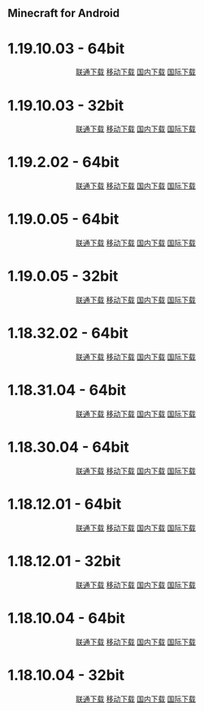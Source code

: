## Minecraft for Android

# 1.19.10.03 - 64bit

<p align="center">
    <a class="btn" rel="noopener noreferrer" href="https://download.fuibafuyu.cn/d/123/Program/Android/Minecraft/Minecraft_1.19.10.03_arm64-v8a.apk">联通下载</a>
    <a class="btn" rel="noopener noreferrer" href="https://download.fuibafuyu.cn/d/139/Program/Android/Minecraft/Minecraft_1.19.10.03_arm64-v8a.apk">移动下载</a>
    <a class="btn" rel="noopener noreferrer" href="https://download.fuibafuyu.cn/d/Ali/Program/Android/Minecraft/Minecraft_1.19.10.03_arm64-v8a.apk">国内下载</a>
    <a class="btn" rel="noopener noreferrer" href="https://download.fuibafuyu.cn/d/OD/Program/Android/Minecraft/Minecraft_1.19.10.03_arm64-v8a.apk">国际下载</a>
</p>

# 1.19.10.03 - 32bit

<p align="center">
    <a class="btn" rel="noopener noreferrer" href="https://download.fuibafuyu.cn/d/123/Program/Android/Minecraft/Minecraft_1.19.10.03_armeabi-v7a.apk">联通下载</a>
    <a class="btn" rel="noopener noreferrer" href="https://download.fuibafuyu.cn/d/139/Program/Android/Minecraft/Minecraft_1.19.10.03_armeabi-v7a.apk">移动下载</a>
    <a class="btn" rel="noopener noreferrer" href="https://download.fuibafuyu.cn/d/Ali/Program/Android/Minecraft/Minecraft_1.19.10.03_armeabi-v7a.apk">国内下载</a>
    <a class="btn" rel="noopener noreferrer" href="https://download.fuibafuyu.cn/d/OD/Program/Android/Minecraft/Minecraft_1.19.10.03_armeabi-v7a.apk">国际下载</a>
</p>

# 1.19.2.02 - 64bit

<p align="center">
    <a class="btn" rel="noopener noreferrer" href="https://download.fuibafuyu.cn/d/123/Program/Android/Minecraft/Minecraft_1.19.2.02_arm64-v8a.apk">联通下载</a>
    <a class="btn" rel="noopener noreferrer" href="https://download.fuibafuyu.cn/d/139/Program/Android/Minecraft/Minecraft_1.19.2.02_arm64-v8a.apk">移动下载</a>
    <a class="btn" rel="noopener noreferrer" href="https://download.fuibafuyu.cn/d/Ali/Program/Android/Minecraft/Minecraft_1.19.2.02_arm64-v8a.apk">国内下载</a>
    <a class="btn" rel="noopener noreferrer" href="https://download.fuibafuyu.cn/d/OD/Program/Android/Minecraft/Minecraft_1.19.2.02_arm64-v8a.apk">国际下载</a>
</p>

# 1.19.0.05 - 64bit

<p align="center">
    <a class="btn" rel="noopener noreferrer" href="https://download.fuibafuyu.cn/d/123/Program/Android/Minecraft/Minecraft_1.19.0.05_arm64-v8a.apk">联通下载</a>
    <a class="btn" rel="noopener noreferrer" href="https://download.fuibafuyu.cn/d/139/Program/Android/Minecraft/Minecraft_1.19.0.05_arm64-v8a.apk">移动下载</a>
    <a class="btn" rel="noopener noreferrer" href="https://download.fuibafuyu.cn/d/Ali/Program/Android/Minecraft/Minecraft_1.19.0.05_arm64-v8a.apk">国内下载</a>
    <a class="btn" rel="noopener noreferrer" href="https://download.fuibafuyu.cn/d/OD/Program/Android/Minecraft/Minecraft_1.19.0.05_arm64-v8a.apk">国际下载</a>
</p>

# 1.19.0.05 - 32bit

<p align="center">
    <a class="btn" rel="noopener noreferrer" href="https://download.fuibafuyu.cn/d/123/Program/Android/Minecraft/Minecraft_1.19.0.05_armeabi-v7a.apk">联通下载</a>
    <a class="btn" rel="noopener noreferrer" href="https://download.fuibafuyu.cn/d/139/Program/Android/Minecraft/Minecraft_1.19.0.05_armeabi-v7a.apk">移动下载</a>
    <a class="btn" rel="noopener noreferrer" href="https://download.fuibafuyu.cn/d/Ali/Program/Android/Minecraft/Minecraft_1.19.0.05_armeabi-v7a.apk">国内下载</a>
    <a class="btn" rel="noopener noreferrer" href="https://download.fuibafuyu.cn/d/OD/Program/Android/Minecraft/Minecraft_1.19.0.05_armeabi-v7a.apk">国际下载</a>
</p>

# 1.18.32.02 - 64bit

<p align="center">
    <a class="btn" rel="noopener noreferrer" href="https://download.fuibafuyu.cn/d/123/Program/Android/Minecraft/Minecraft_1.18.32.02_arm64-v8a.apk">联通下载</a>
    <a class="btn" rel="noopener noreferrer" href="https://download.fuibafuyu.cn/d/139/Program/Android/Minecraft/Minecraft_1.18.32.02_arm64-v8a.apk">移动下载</a>
    <a class="btn" rel="noopener noreferrer" href="https://download.fuibafuyu.cn/d/Ali/Program/Android/Minecraft/Minecraft_1.18.32.02_arm64-v8a.apk">国内下载</a>
    <a class="btn" rel="noopener noreferrer" href="https://download.fuibafuyu.cn/d/OD/Program/Android/Minecraft/Minecraft_1.18.32.02_arm64-v8a.apk">国际下载</a>
</p>

# 1.18.31.04 - 64bit

<p align="center">
    <a class="btn" rel="noopener noreferrer" href="https://download.fuibafuyu.cn/d/123/Program/Android/Minecraft/Minecraft_1.18.31.04_arm64-v8a.apk">联通下载</a>
    <a class="btn" rel="noopener noreferrer" href="https://download.fuibafuyu.cn/d/139/Program/Android/Minecraft/Minecraft_1.18.31.04_arm64-v8a.apk">移动下载</a>
    <a class="btn" rel="noopener noreferrer" href="https://download.fuibafuyu.cn/d/Ali/Program/Android/Minecraft/Minecraft_1.18.31.04_arm64-v8a.apk">国内下载</a>
    <a class="btn" rel="noopener noreferrer" href="https://download.fuibafuyu.cn/d/OD/Program/Android/Minecraft/Minecraft_1.18.31.04_arm64-v8a.apk">国际下载</a>
</p>

# 1.18.30.04 - 64bit

<p align="center">
    <a class="btn" rel="noopener noreferrer" href="https://download.fuibafuyu.cn/d/123/Program/Android/Minecraft/Minecraft_1.18.30.04_arm64-v8a.apk">联通下载</a>
    <a class="btn" rel="noopener noreferrer" href="https://download.fuibafuyu.cn/d/139/Program/Android/Minecraft/Minecraft_1.18.30.04_arm64-v8a.apk">移动下载</a>
    <a class="btn" rel="noopener noreferrer" href="https://download.fuibafuyu.cn/d/Ali/Program/Android/Minecraft/Minecraft_1.18.30.04_arm64-v8a.apk">国内下载</a>
    <a class="btn" rel="noopener noreferrer" href="https://download.fuibafuyu.cn/d/OD/Program/Android/Minecraft/Minecraft_1.18.30.04_arm64-v8a.apk">国际下载</a>
</p>

# 1.18.12.01 - 64bit

<p align="center">
    <a class="btn" rel="noopener noreferrer" href="https://download.fuibafuyu.cn/d/123/Program/Android/Minecraft/Minecraft_1.18.12.01_arm64-v8a.apk">联通下载</a>
    <a class="btn" rel="noopener noreferrer" href="https://download.fuibafuyu.cn/d/139/Program/Android/Minecraft/Minecraft_1.18.12.01_arm64-v8a.apk">移动下载</a>
    <a class="btn" rel="noopener noreferrer" href="https://download.fuibafuyu.cn/d/Ali/Program/Android/Minecraft/Minecraft_1.18.12.01_arm64-v8a.apk">国内下载</a>
    <a class="btn" rel="noopener noreferrer" href="https://download.fuibafuyu.cn/d/OD/Program/Android/Minecraft/Minecraft_1.18.12.01_arm64-v8a.apk">国际下载</a>
</p>

# 1.18.12.01 - 32bit

<p align="center">
    <a class="btn" rel="noopener noreferrer" href="https://download.fuibafuyu.cn/d/123/Program/Android/Minecraft/Minecraft_1.18.12.01_armeabi-v7a.apk">联通下载</a>
    <a class="btn" rel="noopener noreferrer" href="https://download.fuibafuyu.cn/d/139/Program/Android/Minecraft/Minecraft_1.18.12.01_armeabi-v7a.apk">移动下载</a>
    <a class="btn" rel="noopener noreferrer" href="https://download.fuibafuyu.cn/d/Ali/Program/Android/Minecraft/Minecraft_1.18.12.01_armeabi-v7a.apk">国内下载</a>
    <a class="btn" rel="noopener noreferrer" href="https://download.fuibafuyu.cn/d/OD/Program/Android/Minecraft/Minecraft_1.18.12.01_armeabi-v7a.apk">国际下载</a>
</p>

# 1.18.10.04 - 64bit

<p align="center">
    <a class="btn" rel="noopener noreferrer" href="https://download.fuibafuyu.cn/d/123/Program/Android/Minecraft/Minecraft_1.18.10.04_arm64-v8a.apk">联通下载</a>
    <a class="btn" rel="noopener noreferrer" href="https://download.fuibafuyu.cn/d/139/Program/Android/Minecraft/Minecraft_1.18.10.04_arm64-v8a.apk">移动下载</a>
    <a class="btn" rel="noopener noreferrer" href="https://download.fuibafuyu.cn/d/Ali/Program/Android/Minecraft/Minecraft_1.18.10.04_arm64-v8a.apk">国内下载</a>
    <a class="btn" rel="noopener noreferrer" href="https://download.fuibafuyu.cn/d/OD/Program/Android/Minecraft/Minecraft_1.18.10.04_arm64-v8a.apk">国际下载</a>
</p>

# 1.18.10.04 - 32bit

<p align="center">
    <a class="btn" rel="noopener noreferrer" href="https://download.fuibafuyu.cn/d/123/Program/Android/Minecraft/Minecraft_1.18.10.04_armeabi-v7a.apk">联通下载</a>
    <a class="btn" rel="noopener noreferrer" href="https://download.fuibafuyu.cn/d/139/Program/Android/Minecraft/Minecraft_1.18.10.04_armeabi-v7a.apk">移动下载</a>
    <a class="btn" rel="noopener noreferrer" href="https://download.fuibafuyu.cn/d/Ali/Program/Android/Minecraft/Minecraft_1.18.10.04_armeabi-v7a.apk">国内下载</a>
    <a class="btn" rel="noopener noreferrer" href="https://download.fuibafuyu.cn/d/OD/Program/Android/Minecraft/Minecraft_1.18.10.04_armeabi-v7a.apk">国际下载</a>
</p>
